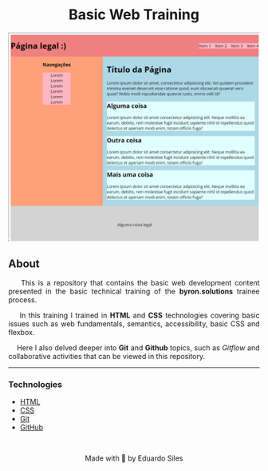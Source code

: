 <h1 align="center"> Basic Web Training</h1>

<img src="./images/cover.png" alt="cover of the developed website">

## About

<p align="justify">&nbsp;&nbsp;&nbsp;&nbsp;This is a repository that contains the basic web development content presented in the basic technical training of the <b>byron.solutions</b> trainee process.</p>

<p align="justify">&nbsp;&nbsp;&nbsp;&nbsp;In this training I trained in <b>HTML</b> and <b>CSS</b> technologies covering basic issues such as web fundamentals, semantics, accessibility, basic CSS and flexbox.</p>

<p align="justify">&nbsp;&nbsp;&nbsp;&nbsp;Here I also delved deeper into <b>Git</b> and <b>Github</b> topics, such as <i>Gitflow</i> and collaborative activities that can be viewed in <a src="https://github.com/tomlavez/byronTrainee">this</a> repository.</p>

---

### Technologies

* [HTML](https://developer.mozilla.org/en-US/docs/Web/HTML/Element/html)
* [CSS](https://developer.mozilla.org/en-US/docs/Web/CSS)
* [Git](https://git-scm.com/doc)
* [GitHub](https://docs.github.com/en)

</br>

<p align="center">Made with 💚 by Eduardo Siles</p>
